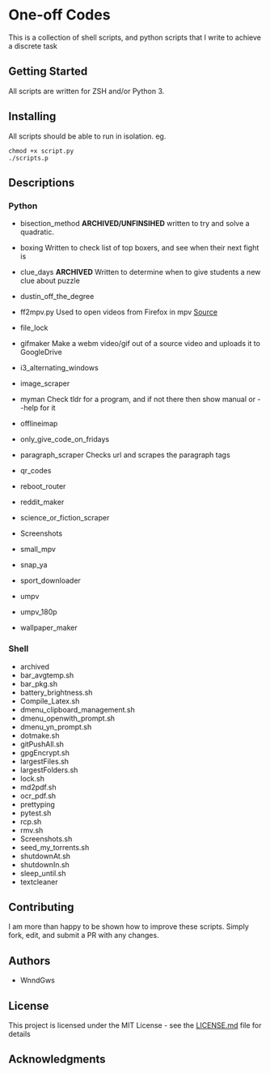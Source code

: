 # One-off Codes

This is a collection of shell scripts, and python scripts that I write to achieve a discrete task

## Getting Started

All scripts are written for ZSH and/or Python 3.

## Installing
All scripts should be able to run in isolation.
eg.
```
chmod +x script.py
./scripts.p
```

## Descriptions
### Python
* bisection_method
__ARCHIVED/UNFINSIHED__ written to try and solve a quadratic.

* boxing
Written to check list of top boxers, and see when their next fight is

* clue_days
__ARCHIVED__ Written to determine when to give students a new clue about puzzle

* dustin_off_the_degree
* ff2mpv.py
Used to open videos from Firefox in mpv [Source](https://github.com/woodruffw/ff2mpv)

* file_lock
* gifmaker
Make a webm video/gif out of a source video and uploads it to GoogleDrive

* i3_alternating_windows
* image_scraper
* myman
Check tldr for a program, and if not there then show manual or --help for it

* offlineimap
* only_give_code_on_fridays
* paragraph_scraper
Checks url and scrapes the paragraph tags

* qr_codes
* reboot_router
* reddit_maker
* science_or_fiction_scraper
* Screenshots
* small_mpv
* snap_ya
* sport_downloader
* umpv
* umpv_180p
* wallpaper_maker
 
### Shell
* archived
* bar_avgtemp.sh
* bar_pkg.sh
* battery_brightness.sh
* Compile_Latex.sh
* dmenu_clipboard_management.sh
* dmenu_openwith_prompt.sh
* dmenu_yn_prompt.sh
* dotmake.sh
* gitPushAll.sh
* gpgEncrypt.sh
* largestFiles.sh
* largestFolders.sh
* lock.sh
* md2pdf.sh
* ocr_pdf.sh
* prettyping
* pytest.sh
* rcp.sh
* rmv.sh
* Screenshots.sh
* seed_my_torrents.sh
* shutdownAt.sh
* shutdownIn.sh
* sleep_until.sh
* textcleaner

## Contributing

I am more than happy to be shown how to improve these scripts. Simply fork, edit, and submit a PR with any changes.

## Authors

* WnndGws

## License

This project is licensed under the MIT License - see the [LICENSE.md](LICENSE.md) file for details

## Acknowledgments

